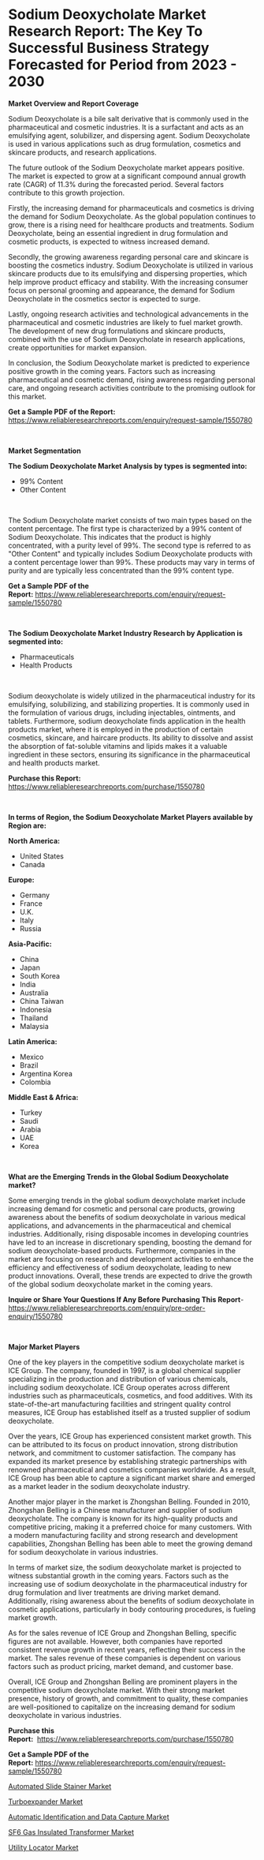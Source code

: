 <p><h1>Sodium Deoxycholate Market Research Report: The Key To Successful Business Strategy Forecasted for Period from 2023 - 2030</h1></p><p><strong>Market Overview and Report Coverage</strong></p>
<p><p>Sodium Deoxycholate is a bile salt derivative that is commonly used in the pharmaceutical and cosmetic industries. It is a surfactant and acts as an emulsifying agent, solubilizer, and dispersing agent. Sodium Deoxycholate is used in various applications such as drug formulation, cosmetics and skincare products, and research applications.</p><p>The future outlook of the Sodium Deoxycholate market appears positive. The market is expected to grow at a significant compound annual growth rate (CAGR) of 11.3% during the forecasted period. Several factors contribute to this growth projection.</p><p>Firstly, the increasing demand for pharmaceuticals and cosmetics is driving the demand for Sodium Deoxycholate. As the global population continues to grow, there is a rising need for healthcare products and treatments. Sodium Deoxycholate, being an essential ingredient in drug formulation and cosmetic products, is expected to witness increased demand.</p><p>Secondly, the growing awareness regarding personal care and skincare is boosting the cosmetics industry. Sodium Deoxycholate is utilized in various skincare products due to its emulsifying and dispersing properties, which help improve product efficacy and stability. With the increasing consumer focus on personal grooming and appearance, the demand for Sodium Deoxycholate in the cosmetics sector is expected to surge.</p><p>Lastly, ongoing research activities and technological advancements in the pharmaceutical and cosmetic industries are likely to fuel market growth. The development of new drug formulations and skincare products, combined with the use of Sodium Deoxycholate in research applications, create opportunities for market expansion.</p><p>In conclusion, the Sodium Deoxycholate market is predicted to experience positive growth in the coming years. Factors such as increasing pharmaceutical and cosmetic demand, rising awareness regarding personal care, and ongoing research activities contribute to the promising outlook for this market.</p></p>
<p><strong>Get a Sample PDF of the Report:</strong> <a href="https://www.reliableresearchreports.com/enquiry/request-sample/1550780">https://www.reliableresearchreports.com/enquiry/request-sample/1550780</a></p>
<p>&nbsp;</p>
<p><strong>Market Segmentation</strong></p>
<p><strong>The Sodium Deoxycholate Market Analysis by types is segmented into:</strong></p>
<p><ul><li>99% Content</li><li>Other Content</li></ul></p>
<p>&nbsp;</p>
<p><p>The Sodium Deoxycholate market consists of two main types based on the content percentage. The first type is characterized by a 99% content of Sodium Deoxycholate. This indicates that the product is highly concentrated, with a purity level of 99%. The second type is referred to as "Other Content" and typically includes Sodium Deoxycholate products with a content percentage lower than 99%. These products may vary in terms of purity and are typically less concentrated than the 99% content type.</p></p>
<p><strong>Get a Sample PDF of the Report:</strong>&nbsp;<a href="https://www.reliableresearchreports.com/enquiry/request-sample/1550780">https://www.reliableresearchreports.com/enquiry/request-sample/1550780</a></p>
<p>&nbsp;</p>
<p><strong>The Sodium Deoxycholate Market Industry Research by Application is segmented into:</strong></p>
<p><ul><li>Pharmaceuticals</li><li>Health Products</li></ul></p>
<p>&nbsp;</p>
<p><p>Sodium deoxycholate is widely utilized in the pharmaceutical industry for its emulsifying, solubilizing, and stabilizing properties. It is commonly used in the formulation of various drugs, including injectables, ointments, and tablets. Furthermore, sodium deoxycholate finds application in the health products market, where it is employed in the production of certain cosmetics, skincare, and haircare products. Its ability to dissolve and assist the absorption of fat-soluble vitamins and lipids makes it a valuable ingredient in these sectors, ensuring its significance in the pharmaceutical and health products market.</p></p>
<p><strong>Purchase this Report:</strong>&nbsp; <a href="https://www.reliableresearchreports.com/purchase/1550780">https://www.reliableresearchreports.com/purchase/1550780</a></p>
<p>&nbsp;</p>
<p><strong>In terms of Region, the Sodium Deoxycholate Market Players available by Region are:</strong></p>
<p>
    <p> <strong> North America: </strong>
        <ul>
            <li>United States</li>
            <li>Canada</li>
        </ul>
        </p> 
    <p> <strong> Europe: </strong>
        <ul>
            <li>Germany</li>
            <li>France</li>
            <li>U.K.</li>
            <li>Italy</li>
            <li>Russia</li>
        </ul>
        </p> 
    <p> <strong> Asia-Pacific: </strong>
        <ul>
            <li>China</li>
            <li>Japan</li>
            <li>South Korea</li>
            <li>India</li>
            <li>Australia</li>
            <li>China Taiwan</li>
            <li>Indonesia</li>
            <li>Thailand</li>
            <li>Malaysia</li>
        </ul>
        </p> 
    <p> <strong> Latin America: </strong>
        <ul>
            <li>Mexico</li>
            <li>Brazil</li>
            <li>Argentina Korea</li>
            <li>Colombia</li>
        </ul>
        </p> 
    <p> <strong> Middle East & Africa: </strong>
        <ul>
            <li>Turkey</li>
            <li>Saudi</li>
            <li>Arabia</li>
            <li>UAE</li>
            <li>Korea</li>
        </ul>
    </p>
    </p>
<p>&nbsp;</p>
<p><strong>What are the Emerging Trends in the Global Sodium Deoxycholate market?</strong></p>
<p><p>Some emerging trends in the global sodium deoxycholate market include increasing demand for cosmetic and personal care products, growing awareness about the benefits of sodium deoxycholate in various medical applications, and advancements in the pharmaceutical and chemical industries. Additionally, rising disposable incomes in developing countries have led to an increase in discretionary spending, boosting the demand for sodium deoxycholate-based products. Furthermore, companies in the market are focusing on research and development activities to enhance the efficiency and effectiveness of sodium deoxycholate, leading to new product innovations. Overall, these trends are expected to drive the growth of the global sodium deoxycholate market in the coming years.</p></p>
<p><strong>Inquire or Share Your Questions If Any Before Purchasing This Report</strong>- <a href="https://www.reliableresearchreports.com/enquiry/pre-order-enquiry/1550780">https://www.reliableresearchreports.com/enquiry/pre-order-enquiry/1550780</a></p>
<p>&nbsp;</p>
<p><strong>Major Market Players</strong></p>
<p><p>One of the key players in the competitive sodium deoxycholate market is ICE Group. The company, founded in 1997, is a global chemical supplier specializing in the production and distribution of various chemicals, including sodium deoxycholate. ICE Group operates across different industries such as pharmaceuticals, cosmetics, and food additives. With its state-of-the-art manufacturing facilities and stringent quality control measures, ICE Group has established itself as a trusted supplier of sodium deoxycholate.</p><p>Over the years, ICE Group has experienced consistent market growth. This can be attributed to its focus on product innovation, strong distribution network, and commitment to customer satisfaction. The company has expanded its market presence by establishing strategic partnerships with renowned pharmaceutical and cosmetics companies worldwide. As a result, ICE Group has been able to capture a significant market share and emerged as a market leader in the sodium deoxycholate industry.</p><p>Another major player in the market is Zhongshan Belling. Founded in 2010, Zhongshan Belling is a Chinese manufacturer and supplier of sodium deoxycholate. The company is known for its high-quality products and competitive pricing, making it a preferred choice for many customers. With a modern manufacturing facility and strong research and development capabilities, Zhongshan Belling has been able to meet the growing demand for sodium deoxycholate in various industries.</p><p>In terms of market size, the sodium deoxycholate market is projected to witness substantial growth in the coming years. Factors such as the increasing use of sodium deoxycholate in the pharmaceutical industry for drug formulation and liver treatments are driving market demand. Additionally, rising awareness about the benefits of sodium deoxycholate in cosmetic applications, particularly in body contouring procedures, is fueling market growth.</p><p>As for the sales revenue of ICE Group and Zhongshan Belling, specific figures are not available. However, both companies have reported consistent revenue growth in recent years, reflecting their success in the market. The sales revenue of these companies is dependent on various factors such as product pricing, market demand, and customer base.</p><p>Overall, ICE Group and Zhongshan Belling are prominent players in the competitive sodium deoxycholate market. With their strong market presence, history of growth, and commitment to quality, these companies are well-positioned to capitalize on the increasing demand for sodium deoxycholate in various industries.</p></p>
<p><strong>Purchase this Report:</strong>&nbsp;&nbsp;<a href="https://www.reliableresearchreports.com/purchase/1550780">https://www.reliableresearchreports.com/purchase/1550780</a></p>
<p></p>
<p><strong>Get a Sample PDF of the Report:</strong>&nbsp;<a href="https://www.reliableresearchreports.com/enquiry/request-sample/1550780">https://www.reliableresearchreports.com/enquiry/request-sample/1550780</a></p>
<p><p><a href="https://medium.com/@samirmayert107/automated-slide-stainer-market-trends-and-market-analysis-forecasted-for-period-2023-2030-3d84b347117a">Automated Slide Stainer Market</a></p><p><a href="https://medium.com/@lottierunte2662/turboexpander-market-size-cagr-trends-2024-2030-f173449120b4">Turboexpander Market</a></p><p><a href="https://medium.com/@helalkhan4512/automatic-identification-and-data-capture-market-analysis-and-sze-forecasted-for-period-from-2023-ffdae97d164e">Automatic Identification and Data Capture Market</a></p><p><a href="https://medium.com/@eltaroberts2662/sf6-gas-insulated-transformer-market-competitive-analysis-market-trends-and-forecast-to-2030-41f4bf84e6d3">SF6 Gas Insulated Transformer Market</a></p><p><a href="https://medium.com/@soloncarter2662/utility-locator-market-competitive-analysis-market-trends-and-forecast-to-2030-d3038eec94e8">Utility Locator Market</a></p></p>